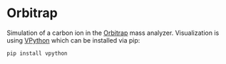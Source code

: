 # Orbitrap

Simulation of a carbon ion in the [Orbitrap][OrbitrapWiki] mass analyzer. Visualization is using [VPython][VPython] which can be installed via pip:
```
pip install vpython
```

[OrbitrapWiki]: https://en.wikipedia.org/wiki/Orbitrap
[VPython]: https://pypi.org/project/vpython/
